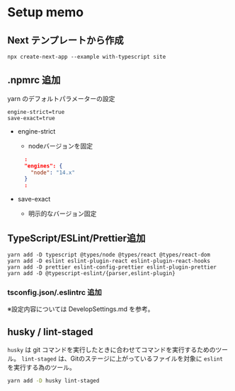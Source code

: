 # Setup memo

## Next テンプレートから作成

```shell
npx create-next-app --example with-typescript site
```

## .npmrc 追加

yarn のデフォルトパラメーターの設定

```.npmrc
engine-strict=true
save-exact=true
```

- engine-strict
  - nodeバージョンを固定
  ```package.json
    :
    "engines": {
      "node": "14.x"
    }
    :
  ```

- save-exact
  - 明示的なバージョン固定

## TypeScript/ESLint/Prettier追加

```shell
yarn add -D typescript @types/node @types/react @types/react-dom
yarn add -D eslint eslint-plugin-react eslint-plugin-react-hooks
yarn add -D prettier eslint-config-prettier eslint-plugin-prettier
yarn add -D @typescript-eslint/{parser,eslint-plugin}
```

### tsconfig.json/.eslintrc 追加

※設定内容については DevelopSettings.md を参考。

## husky / lint-staged

`husky` は git コマンドを実行したときに合わせてコマンドを実行するためのツール。
`lint-staged` は、Gitのステージに上がっているファイルを対象に `eslint` を実行する為のツール。

```sh
yarn add -D husky lint-staged
```



